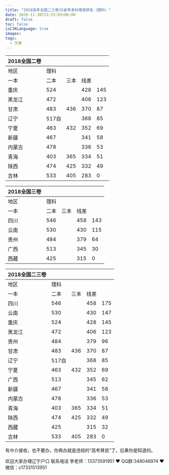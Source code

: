 ```yaml
---
title: "2018高考全国二三卷15省考本科难易排名（理科）"
date: 2020-11-30T23:33:03+08:00
draft: false
toc: false
isCJKLanguage: true
images:
tags: 
  - 文章
---
```




| 2018全国二卷 |       |      |      |      |
| ------------ | ----- | ---- | ---- | ---- |
| 地区         | 理科  |      |      |      |
| 一本         | 二本  | 三本 | 线差 |      |
| 重庆         | 524   |      | 428  | 145  |
| 黑龙江       | 472   |      | 406  | 123  |
| 甘肃         | 483   | 436  | 370  | 87   |
| 辽宁         | 517自 |      | 368  | 85   |
| 宁夏         | 463   | 432  | 352  | 69   |
| 新疆         | 467   |      | 341  | 58   |
| 内蒙古       | 478   |      | 336  | 53   |
| 青海         | 403   | 365  | 334  | 51   |
| 陕西         | 474   | 425  | 332  | 49   |
| 吉林         | 533   | 405  | 283  | 0    |

| 2018全国三卷 |      |      |      |      |
| ------------ | ---- | ---- | ---- | ---- |
| 地区         | 理科 |      |      |      |
| 一本         | 二本 | 三本 | 线差 |      |
| 四川         | 546  |      | 458  | 143  |
| 云南         | 530  |      | 430  | 115  |
| 贵州         | 484  |      | 379  | 64   |
| 广西         | 513  |      | 345  | 30   |
| 西藏         | 425  |      | 315  | 0    |

| 2018全国二三卷 |       |      |      |      |
| -------------- | ----- | ---- | ---- | ---- |
| 地区           | 理科  |      |      |      |
| 一本           | 二本  | 三本 | 线差 |      |
| 四川           | 546   |      | 458  | 175  |
| 云南           | 530   |      | 430  | 147  |
| 重庆           | 524   |      | 428  | 145  |
| 黑龙江         | 472   |      | 406  | 123  |
| 贵州           | 484   |      | 379  | 96   |
| 甘肃           | 483   | 436  | 370  | 87   |
| 辽宁           | 517自 |      | 368  | 85   |
| 宁夏           | 463   | 432  | 352  | 69   |
| 广西           | 513   |      | 345  | 62   |
| 新疆           | 467   |      | 341  | 58   |
| 内蒙古         | 478   |      | 336  | 53   |
| 青海           | 403   | 365  | 334  | 51   |
| 陕西           | 474   | 425  | 332  | 49   |
| 西藏           | 425   |      | 315  | 32   |
| 吉林           | 533   | 405  | 283  | 0    |

有中介接收，也不要办，你再办就是违规的“高考移民”了，后果你是知道的。

欢迎大家办理辽宁户口 联系电话 李老师：13373591951 ❤️ QQ群:348046974 ❤️ 微信：c17331513951 

